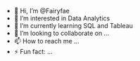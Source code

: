 - 👋 Hi, I’m @Fairyfae
- 👀 I’m interested in Data Analytics
- 🌱 I’m currently learning SQL and Tableau
- 💞️ I’m looking to collaborate on ...
- 📫 How to reach me ...
- ⚡ Fun fact: ...

<!---
Fairyfae/Fairyfae is a ✨ special ✨ repository because its `README.md` (this file) appears on your GitHub profile.
You can click the Preview link to take a look at your changes.
--->
